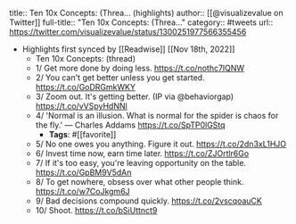 title:: Ten 10x Concepts: (Threa... (highlights)
author:: [[@visualizevalue on Twitter]]
full-title:: "Ten 10x Concepts: (Threa..."
category:: #tweets
url:: https://twitter.com/visualizevalue/status/1300251977566355456

- Highlights first synced by [[Readwise]] [[Nov 18th, 2022]]
	- Ten 10x Concepts: (thread)
	- 1/ Get more done by doing less. https://t.co/nothc7lQNW
	- 2/ You can't get better unless you get started. https://t.co/GoDRGmkWKY
	- 3/ Zoom out. It's getting better. (IP via @behaviorgap) https://t.co/vVSpyHdNNl
	- 4/ 'Normal is an illusion. What is normal for the spider is chaos for the fly.' — Charles Addams https://t.co/SpTP0lGStq
		- **Tags**: #[[favorite]]
	- 5/ No one owes you anything. Figure it out. https://t.co/2dn3xL1HJO
	- 6/ Invest time now, earn time later. https://t.co/ZJOrtlr6Go
	- 7/ If it's too easy, you're leaving opportunity on the table. https://t.co/GpBM9V5dAn
	- 8/ To get nowhere, obsess over what other people think. https://t.co/w7CoJkgm6J
	- 9/ Bad decisions compound quickly. https://t.co/2vscqoauCK
	- 10/ Shoot. https://t.co/bSiUttnct9